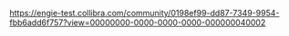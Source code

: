 https://engie-test.collibra.com/community/0198ef99-dd87-7349-9954-fbb6add6f757?view=00000000-0000-0000-0000-000000040002
